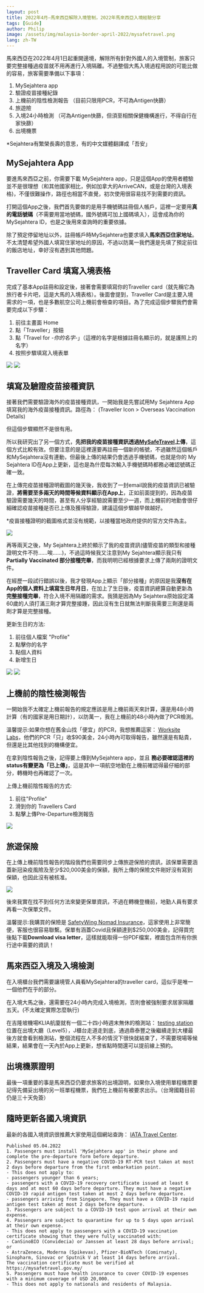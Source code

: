 ```yaml
---
layout: post
title: 2022年4月—馬來西亞解除入境管制，2022年馬來西亞入境經驗分享
tags: [Guide]
author: Philip
image: /assets/img/malaysia-border-april-2022/mysafetravel.png
lang: zh-TW
---
```


馬來西亞在2022年4月1日起重開邊境，解除所有針對外國人的入境管制，旅客只要完整接種過疫苗就不用再進行入境隔離。不過整個大馬入境過程用說的可能比做的容易，旅客需要準備以下事項：

1. MySejahtera app 
2. 驗證疫苗接種紀錄
3. 上機前的陰性檢測報告 （目前只限用PCR，不可為Antigen快篩）
4. 旅遊險 
5. 入境24小時檢測 （可為Antigen快篩，但須至相關保健機構進行，不得自行在家快篩）
6. 出境機票

*Sejahtera有繁榮長壽的意思，有的中文媒體翻譯成「吾安」

## MySejahtera App

要進馬來西亞之前，你需要下載 MySejahtera app，只是這個App的使用者體驗並不是很理想（和其他國家相比，例如加拿大的ArriveCAN，或是台灣的入境表格)，不僅很難操作，路徑也相當不直覺，初次使用很容易找不到需要的資訊。

打開這個App之後，我們首先要做的是用手機號碼註冊個人帳戶，這裡一定要用**真的電話號碼**（不需要用當地號碼，國外號碼可加上國碼填入），這會成為你的 MySejahtera ID，也是之後用來查詢時的重要依據。

除了預定停留地址以外，註冊帳戶時MySejahtera也要求填入**馬來西亞住家地址**。不太清楚希望外國人填寫住家地址的原因，不過以防萬一我們還是先填了預定前往的飯店地址，幸好沒有遇到其他問題。

## Traveller Card 填寫入境表格
完成了基本App註冊和設定後，接著會需要填寫你的Traveller card（就先稱它為旅行者卡片吧，這是大馬的入境表格）。後面會提到，Traveller Card是主要入境需求的一項，也是多數航空公司上機前會檢查的項目。為了完成這個步驟我們會需要完成以下步驟：

1. 前往主畫面 Home
2. 點「Traveller」按鈕
3. 點「Travel for *-你的名字-*」（這裡的名字是根據註冊名顯示的，就是護照上的名字）
4. 按照步驟填寫入境表單

![](/assets/img/malaysia-border-april-2022/traveller-icon.jpg)
![](/assets/img/malaysia-border-april-2022/traveller.jpg)

## 填寫及驗證疫苗接種資訊

接著我們需要驗證海外的疫苗接種資訊，一開始我是先嘗試用My Sejahtera App填寫我的海外疫苗接種資訊。路徑為： (Traveller Icon > Overseas Vaccination Details)
 
但這個步驟顯然不是很有用。

所以我研究出了另一個方式，**先把我的疫苗接種資訊透過[MySafeTravel](https://www.mysafetravel.gov.my/)上傳**，這個方式比較有效。但要注意的是這裡還要再註冊一個新的帳號，不過雖然這個帳戶和MySejahtera沒有連動，但最後上傳的結果仍會透過手機號碼，也就是你的 My Sejahtera ID在App上更新，這也是為什麼每次輸入手機號碼時都務必確認號碼正確一致。

在上傳完疫苗接種證明截圖的幾天後，我收到了一封email說我的疫苗資訊已被驗證，**將需要至多兩天的時間等候資料顯示在App上**，正如前面提到的，因為疫苗驗證需要幾天的時間，甚至有人分享經驗說需要至少一週，而上機前的地勤會很仔細確認疫苗接種是否已上傳及獲得驗證，建議這個步驟越早做越好。

*疫苗接種證明的截圖格式並沒有規範，以接種當地政府提供的官方文件為主。

![](/assets/img/malaysia-border-april-2022/vaccine-status.png)

再等兩天之後，My Sejahtera上終於顯示了我的疫苗資訊(儘管疫苗的類型和接種證明文件不符……唉……)，不過這時候我又注意到My Sejahtera顯示我只有 **Partially Vaccinated 部分接種完畢**，而我明明已經根據要求上傳了兩劑的證明文件。

在經歷一段試行錯誤以後，我才發現App上顯示「部分接種」的原因是我**沒有在App的個人資料上填寫生日年月日**，在加上了生日後，疫苗資訊總算自動更新為**完整接種完畢**，符合入境不用隔離的需求。我猜是因為My Sejahtera原始設定滿60歲的人須打滿三劑才算完整接踵，因此沒有生日就無法判斷我需要三劑還是兩劑才算是完整接種。 

更新生日的方法:

1. 前往個人檔案 "Profile"
2. 點擊你的名字
3. 點個人資料
4. 新增生日

![](/assets/img/malaysia-border-april-2022/profile.jpg)
![](/assets/img/malaysia-border-april-2022/settings.jpg)

## 上機前的陰性檢測報告

一開始我不太確定上機前報告的規定應該是用上機前兩天來計算，還是用48小時計算（有的國家是用日期計），以防萬一，我在上機前的48小時內做了PCR檢測。

溫馨提示:如果你想在舊金山找「便宜」的PCR，我想推薦這家： [Worksite Labs](https://worksitelabs.com/scheduling/)，他們的PCR「只」收$90美金，24小時內可取得報告，雖然還是有點貴，但還是比其他找到的機構便宜。 

在拿到陰性報告之後，記得要上傳到MySejahtera app，並且 **務必要確認這裡的status有變更為「已上傳」**，這是其中一項航空地勤在上機前確認得最仔細的部分，轉機時也再確認了一次。

上傳上機前陰性報告的方式:
1. 前往"Profile"
2. 滑到你的 Travellers Card
3. 點擊上傳Pre-Departure檢測報告

![](/assets/img/malaysia-border-april-2022/traveller-card.jpg)

## 旅遊保險

在上傳上機前陰性報告的階段我們也需要同步上傳旅遊保險的資訊，該保單需要涵蓋新冠染疫風險及至少$20,000美金的保額，我所上傳的保險文件剛好沒有寫到保額，也因此沒有被核准。

![](/assets/img/malaysia-border-april-2022/insurance.png)

後來我實在找不到任何方法來變更保單資訊，不過在轉機登機前，地勤人員有要求再看一次保單文件。

溫馨提示:我購買的保險是 [SafetyWing Nomad Insurance](https://safetywing.com/nomad-insurance)，這家使用上非常簡便，客服也很容易聯繫。保單有涵蓋Covid且保額達到$250,000美金，記得買完後點下載**Download visa letter**，這樣就能取得一份PDF檔案，裡面包含所有你旅行途中需要的資訊！

## 馬來西亞入境及入境檢測

在入境櫃台我們需要讓境管人員看MySejahtera的traveller card，這似乎是唯一一個他們在乎的部分。 

在入境大馬之後，還需要在24小時內完成入境檢測，否則會被強制要求居家隔離五天。(不太確定實際怎麼執行)

在吉隆坡機場KLIA航廈就有一個二十四小時週末無休的檢測站： [testing station](https://airport.doctor2u.my/) 位置在出境大廳（Level5），J櫃台走道走到底，通過鼎泰豐之後繼續走到大樓最後方就會看到檢測站，整個流程在人不多的情況下很快就結束了，不需要現場等候結果，結果會在一天內於App上更新，想省點時間還可以提前線上預約。 

## 出境機票證明

最後一項重要的事是馬來西亞仍要求旅客的出境證明，如果你入境使用單程機票要記得先備妥出境的另一班單程機票，我們在上機前有被要求出示。（台灣國籍目前仍是三十天免簽）

## 隨時更新各國入境資訊

最新的各國入境資訊很推薦大家使用這個網站查詢： [IATA Travel Center](https://www.iatatravelcentre.com/world.php).

```
Published 05.04.2022
1. Passengers must install 'MySejahtera app' in their phone and complete the pre-departure form before departure.
2. Passengers must have a negative COVID-19 RT-PCR test taken at most 2 days before departure from the first embarkation point.
- This does not apply to:
- passengers younger than 6 years;
- passengers with a COVID-19 recovery certificate issued at least 6 days and at most 60 days before departure. They must have a negative COVID-19 rapid antigen test taken at most 2 days before departure.
- passengers arriving from Singapore. They must have a COVID-19 rapid antigen test taken at most 2 days before departure.
3. Passengers are subject to a COVID-19 test upon arrival at their own expense.
4. Passengers are subject to quarantine for up to 5 days upon arrival at their own expense.
- This does not apply to passengers with a COVID-19 vaccination certificate showing that they were fully vaccinated with:
- CanSinoBIO (Convidecia) or Janssen at least 28 days before arrival; or
- AstraZeneca, Moderna (Spikevax), Pfizer-BioNTech (Comirnaty), Sinopharm, Sinovac or Sputnik V at least 14 days before arrival.
The vaccination certificate must be verified at https://mysafetravel.gov.my/
5. Passengers must have health insurance to cover COVID-19 expenses with a minimum coverage of USD 20,000.
- This does not apply to nationals and residents of Malaysia.
```
